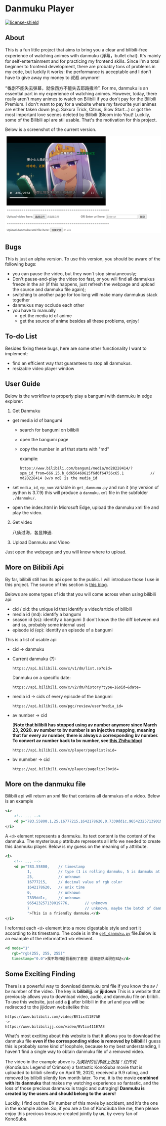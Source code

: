 # Danmuku Player
[![license-shield](https://img.shields.io/apm/l/vim-mode)](https://mit-license.org/)
## About
This is a fun little project that aims to bring you a clear and bilibili-free experience of watching animes with danmuku (弹幕，bullet chat). It's mainly for self-entertainment and for practicing my frontend skills. Since I'm a total beginner to frontend development, there are probably tons of problems in my code, but luckily it works: the performance is acceptable and I don't have to give away my money to 叔叔 anymore!

“番剧不能失去弹幕，就像西方不能失去耶路撒冷”. For me, danmuku is an essential part in my experience of watching animes. However, today, there really aren't many animes to watch on Bilibili if you don't pay for the Bilibili Premium. I don't want to pay for a website where my favourite yuri animes are either taken down (e.g. Sakura Trick, Citrus, Slow Start...) or got the most important love scenes deleted by Bilibili (Bloom into You)! Luckily, some of the Bilibili api are stil usable. That's the motivation for this project. 

Below is a screenshot of the current version.

<img src="./res/demo.png">

## Bugs
This is just an alpha version. To use this version, you should be aware of the following bugs:
-   you can pause the video, but they won't stop simutaneously;
-   Don't pause-and-play the video too fast, or you will find all danmukus freeze in the air (if this happens, just refresh the webpage and upload the source and danmuku file again);
-   switching to another page for too long will make many danmukus stack together
-   danmukus may occlude each other
-   you have to manually
    -   get the media id of anime 
    -   get the source of anime
    besides all these problems, enjoy!

## To-do List
Besides fixing these bugs, here are some other functionality I want to implement:
-   find an efficient way that guarantees to stop all danmukus.
-   resizable video player window

## User Guide 
Below is the workflow to properly play a bangumi with danmuku in edge explorer:
1.  Get Danmuku
-   get media id of bangumi
    - search for bangumi on bilibili
    
    - open the bangumi page

    - copy the number in url that starts with "md"
    
      example:
    
      ```
      https://www.bilibili.com/bangumi/media/md28228414/?spm_id_from=666.25.b_6d656469615f6d6f64756c65.1			// md28228414 (w/o md) is the media_id
      ```
    
-   set `media_id`, `ep_num` variable in `get_danmumu.py` and run it (my version of python is 3.7.9)
    this will produce a `danmuku.xml` file in the subfolder `./danmuku/`.
    
-   open the index.html in Microsoft Edge, upload the danmuku xml file and play the video.
    
2. Get video
   
   八仙过海，各显神通.

3. Upload Danmuku and Video

Just open the webpage and you will know where to upload.

## More on Bilibili Api
By far, bilibili still has its api open to the public. I will introduce those I use in this project. The source of this section is [this blog](https://www.bilibili.com/read/cv5293665?from=search&spm_id_from=333.337.0.0).

Belows are some types of ids that you will come across when using bilibili api 
-   cid / oid: the unique id that identify a video/article of bilibili
-   media id (md): identify a bangumi
-   season id (ss): identify a bangumi (I don't know the the diff between md and ss, probably some internal use)
-   episode id (ep): identify an episode of a bangumi

This is a list of usable api
-   cid -> danmuku
-   
    Current danmuku (?): 
    ```
    https://api.bilibili.com/x/v1/dm/list.so?oid=
    ```
    
    Danmuku on a specific date: 
    ```
    https://api.bilibili.com/x/v2/dm/history?type=1&oid=&date=
    ```
-   media id -> cids of every episode of the bangumi
    ```
    https://api.bilibili.com/pgc/review/user?media_id=
    ```
-   av number -> cid
   
    (**Note that bilibili has stopped using av number anymore since March 23, 2020. av number to bv number is an injective mapping, meaning that for every av number, there is always a corresponding bv number. To convert av number back to bv number, see [this Zhihu blog](https://www.zhihu.com/question/381784377/answer/1099438784)**)
    ```
    https://api.bilibili.com/x/player/pagelist?aid=
    ```
-   bv numnber -> cid
    ```
    https://api.bilibili.com/x/player/pagelist?bvid=
    ```

## More on the danmuku file
Bilibili api will return an xml file that contains all danmukus of a video. Below is an example
```xml
<i>
    <!-- ... -->
    <d p="783.55800,1,25,16777215,1642178620,0,7339dd1c,965423257139019776,7">This is a friendly danmuku.</d>
</i>
```

A `<d>` element represents a danmuku. Its text content is the content of the danmuku. The mysterious `p` attribute represents all info we needed to create this danmuku player. Below is my guess on the meaning of `p` attribute.
```xml
<i>
    <!-- ... -->
    <d p="783.55800,    // timestamp
          1,            // type (1 is rolling danmuku, 5 is danmuku at the top of the video)
          25,           // unknown
          16777215,     // decimal value of rgb color
          1642178620,   // unix time
          0,            // unknown
          7339dd1c,     // unknown
          965423257139019776,       // unknown
          7                         // unknown, maybe the batch of danmuku
          ">This is a friendly danmuku.</d>
</i>
```
I reformat each `<d>` element into a more digestable style and sort it according to its timestamp. The code is in the [`get_danmuku.py`](./get_danmuku.py) file.Below is an example of the reformatted `<d>` element.
```xml
<d mode="1" 
   rgb="rgb(255, 255, 255)" 
   timestamp="0.0">我不敢相信我看到了甚麼 這部居然出現在B站</d>
```

   

## Some Exciting Finding

There is a powerful way to download danmuku xml file if you know the av / bv number of the video. The key is **bilibilijj**. or **jijidown** This is a website that previously allows you to download video, audio, and danmuku file on bilibili. To use this website, just add a **jj** after bilibili in the url and you will be redirected to the jijidown websitelike this:

```
https://www.bilibili.com/video/BV1ix411E7AE			
->
https://www.bilibilijj.com/video/BV1ix411E7AE
```

What's most exciting about this website is that it allows you to download the danmuku file **even if the corresponding video is removed by bilibili**! I guess this is probably some kind of loophole, because to my best understanding, I haven't find a single way to obtain danmuku file of a removed video. 

The video in the example above is *为美好的世界献上祝福！红传说* (KonoSuba: Legend of Crimson) a fantastic KonoSuba movie that is uploaded to bilibili silently on April 19, 2020, received a 9.9 rating, and removed by bilibili silently few month later. To me, it is the movie **combined with its danmuku** that makes my watching experience so fantastic, and the loss of those precious danmuku is tragic and outraging! **Danmuku is created by the users and should belong to the users!** 

Luckily, I find out the BV number of this movie by accident, and it's the one in the example above. So, if you are a fan of KonoSuba like me, then please enjoy this precious treasure created jointly by **us**, by every fan of KonoSuba.
